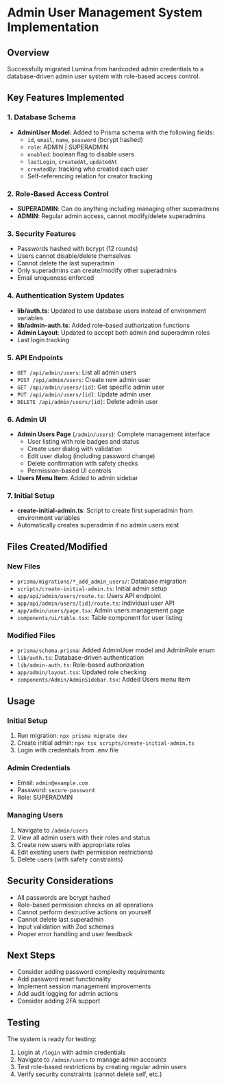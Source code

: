# Admin User Management System Implementation

## Overview
Successfully migrated Lumina from hardcoded admin credentials to a database-driven admin user system with role-based access control.

## Key Features Implemented

### 1. Database Schema
- **AdminUser Model**: Added to Prisma schema with the following fields:
  - `id`, `email`, `name`, `password` (bcrypt hashed)
  - `role`: ADMIN | SUPERADMIN
  - `enabled`: boolean flag to disable users
  - `lastLogin`, `createdAt`, `updatedAt`
  - `createdBy`: tracking who created each user
  - Self-referencing relation for creator tracking

### 2. Role-Based Access Control
- **SUPERADMIN**: Can do anything including managing other superadmins
- **ADMIN**: Regular admin access, cannot modify/delete superadmins

### 3. Security Features
- Passwords hashed with bcrypt (12 rounds)
- Users cannot disable/delete themselves
- Cannot delete the last superadmin
- Only superadmins can create/modify other superadmins
- Email uniqueness enforced

### 4. Authentication System Updates
- **lib/auth.ts**: Updated to use database users instead of environment variables
- **lib/admin-auth.ts**: Added role-based authorization functions
- **Admin Layout**: Updated to accept both admin and superadmin roles
- Last login tracking

### 5. API Endpoints
- `GET /api/admin/users`: List all admin users
- `POST /api/admin/users`: Create new admin user
- `GET /api/admin/users/[id]`: Get specific admin user
- `PUT /api/admin/users/[id]`: Update admin user
- `DELETE /api/admin/users/[id]`: Delete admin user

### 6. Admin UI
- **Admin Users Page** (`/admin/users`): Complete management interface
  - User listing with role badges and status
  - Create user dialog with validation
  - Edit user dialog (including password change)
  - Delete confirmation with safety checks
  - Permission-based UI controls
- **Users Menu Item**: Added to admin sidebar

### 7. Initial Setup
- **create-initial-admin.ts**: Script to create first superadmin from environment variables
- Automatically creates superadmin if no admin users exist

## Files Created/Modified

### New Files
- `prisma/migrations/*_add_admin_users/`: Database migration
- `scripts/create-initial-admin.ts`: Initial admin setup
- `app/api/admin/users/route.ts`: Users API endpoint
- `app/api/admin/users/[id]/route.ts`: Individual user API
- `app/admin/users/page.tsx`: Admin users management page
- `components/ui/table.tsx`: Table component for user listing

### Modified Files
- `prisma/schema.prisma`: Added AdminUser model and AdminRole enum
- `lib/auth.ts`: Database-driven authentication
- `lib/admin-auth.ts`: Role-based authorization
- `app/admin/layout.tsx`: Updated role checking
- `components/Admin/AdminSidebar.tsx`: Added Users menu item

## Usage

### Initial Setup
1. Run migration: `npx prisma migrate dev`
2. Create initial admin: `npx tsx scripts/create-initial-admin.ts`
3. Login with credentials from .env file

### Admin Credentials
- Email: `admin@example.com` 
- Password: `secure-password`
- Role: SUPERADMIN

### Managing Users
1. Navigate to `/admin/users`
2. View all admin users with their roles and status
3. Create new users with appropriate roles
4. Edit existing users (with permission restrictions)
5. Delete users (with safety constraints)

## Security Considerations
- All passwords are bcrypt hashed
- Role-based permission checks on all operations
- Cannot perform destructive actions on yourself
- Cannot delete last superadmin
- Input validation with Zod schemas
- Proper error handling and user feedback

## Next Steps
- Consider adding password complexity requirements
- Add password reset functionality
- Implement session management improvements
- Add audit logging for admin actions
- Consider adding 2FA support

## Testing
The system is ready for testing:
1. Login at `/login` with admin credentials
2. Navigate to `/admin/users` to manage admin accounts
3. Test role-based restrictions by creating regular admin users
4. Verify security constraints (cannot delete self, etc.)

